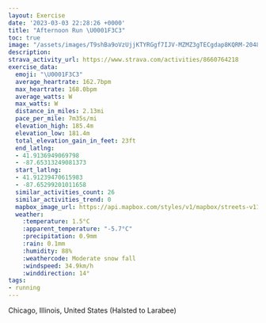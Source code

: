 ```yaml
---
layout: Exercise
date: '2023-03-03 22:28:26 +0000'
title: "Afternoon Run \U0001F3C3"
toc: true
image: "/assets/images/T9shBa9oVzUjjKTYRGgf7IJV-MZMZ3gTECgdap8KQRM-2048x1536.jpg.jpeg"
description:
strava_activity_url: https://www.strava.com/activities/8660764218
exercise_data:
  emoji: "\U0001F3C3"
  average_heartrate: 162.7bpm
  max_heartrate: 168.0bpm
  average_watts: W
  max_watts: W
  distance_in_miles: 2.13mi
  pace_per_mile: 7m35s/mi
  elevation_high: 185.4m
  elevation_low: 181.4m
  total_elevation_gain_in_feet: 23ft
  end_latlng:
  - 41.9136949069798
  - -87.65313249081373
  start_latlng:
  - 41.91239470615983
  - -87.65299201011658
  similar_activities_count: 26
  similar_activities_trend: 0
  mapbox_image_url: https://api.mapbox.com/styles/v1/mapbox/streets-v11/static/path-5+787af2-1.0(wgy~F~k~uOSah%40G_GAKIGwBBKG%3FGBoAGgFAaIE%7D%40CaBGcBK%7B%40%3FuHE%7BP%3F%7COB~H%40f%40Jz%40%40bAFn%40DpBNhT%40NFHvAAF%40FJCv%40HnEH%7CPBz%40ARGRAXNrDPrCDhE),pin-s-s+e5b22e(-87.65136,41.91372),pin-s-f+89ae00(-87.65120000000002,41.91373000000001)/auto/800x800?access_token=pk.eyJ1Ijoiam9zaGJlY2ttYW4iLCJhIjoiY205eWR2aDd1MWZ6djJrbXc4a3M0bWZleiJ9.XiG9OWkNcZk2QzjJbxLB4A
  weather:
    :temperature: 1.5°C
    :apparent_temperature: "-5.7°C"
    :precipitation: 0.9mm
    :rain: 0.1mm
    :humidity: 88%
    :weathercode: Moderate snow fall
    :windspeed: 34.9km/h
    :winddirection: 14°
tags:
- running
---
```

Chicago, Illinois, United States (Halsted to Larabee)
